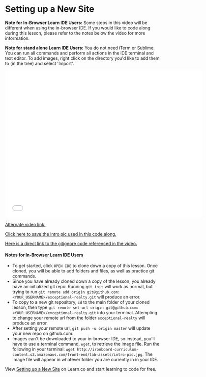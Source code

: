 # Setting up a New Site

**Note for In-Browser Learn IDE Users:** Some steps in this video will be
different when using the in-browser IDE. If you would like to code along during
this lesson, please refer to the notes below the video for more information.

**Note for stand alone Learn IDE Users:** You do not need iTerm or Sublime. You
can run all commands and perform all actions in the IDE terminal and text
editor. To add images, right click on the directory you'd like to add them to
(in the tree) and select 'Import'.

<iframe width="640" height="480" src="//www.youtube.com/embed/i61lTJ6OpDE?rel=0&modestbranding=1" frameborder="0" allowfullscreen></iframe>

[Alternate video link.](https://www.youtube.com/watch?v=i61lTJ6OpDE)

[Click here to save the intro pic used in this code along.](http://ironboard-curriculum-content.s3.amazonaws.com/front-end/lab-assets/intro-pic.jpg)

[Here is a direct link to the gitignore code referenced in the video.](https://gist.githubusercontent.com/octocat/9257657/raw/3f9569e65df83a7b328b39a091f0ce9c6efc6429/.gitignore)

#### Notes for In-Browser Learn IDE Users

* To get started, click `OPEN IDE` to clone down a copy of this lesson. Once
  cloned, you will be able to add folders and files, as well as practice git
  commands.
* Since you have already cloned down a copy of the lesson, you already
  have an initialized git repo. Running `git init` will work as normal, but
  trying to run `git remote add origin git@github.com:<YOUR_USERNAME>/exceptional-realty.git`
  will produce an error.
* To copy to a new git repository, `cd` to the main folder of your cloned
  lesson, then type `git remote set-url origin git@github.com:<YOUR_USERNAME>/exceptional-realty.git`
  into your terminal. Attempting to change your remote url from the folder
  `exceptional-realty` will produce an error.
* After setting your remote url, `git push -u origin master` will update your
  new repo on github.com.
* Images can't be downloaded to your in-browser IDE, so instead, you'll have to
  use a terminal command, `wget`, to retrieve the image file. Run the following
  in your terminal: `wget http://ironboard-curriculum-content.s3.amazonaws.com/front-end/lab-assets/intro-pic.jpg`.
  The image file will appear in whatever folder you are currently in in your IDE.

<p data-visibility='hidden'>View <a href='https://learn.co/lessons/setting-up-a-new-site' title='Setting up a New Site'>Setting up a New Site</a> on Learn.co and start learning to code for free.</p>
